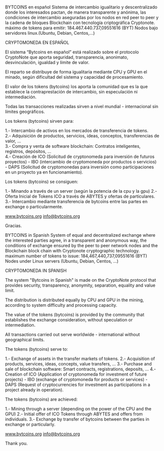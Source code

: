 BYTCOINS en español
Sistema de intercambio igualitario y descentralizado donde los interesados pactan, de manera transparente y anónima, las condiciones de intercambio aseguradas por los nodos en red peer to peer y la cadena de bloques Blockchain con tecnología criptográfica Cryptonote.
máximo de tokens para emitir: 184.467.440.737,09551616 (BYT)
Nodos bajo servidores linux.(Ubuntu, Debian, Centos,...)

CRYPTOMONEDA EN ESPAÑOL

El sistema “Bytcoins en español” está realizado sobre el protocolo CryptoNote que aporta seguridad, transparencia, anonimato, desvinculación, igualdad y límite de valor.<br>

El reparto se distribuye de forma igualitaria mediante CPU y GPU en el minado, según dificultad del sistema y capacidad de procesamiento.<br>

El valor de los tokens (bytcoins) los aporta la comunidad que es la que establece la contraprestación de intercambio, sin especulación ni intermediación.<br>

Todas las transacciones realizadas sirven a nivel mundial - internacional sin límites geográficos.<br>

Los tokens (bytcoins) sirven para:<br>

1.- Intercambio de activos en los mercados de transferencia de tokens.<br>
2.- Adquisición de productos, servicios, ideas, conceptos, transferencias de valor, …<br>
3.- Compra y venta de software blockchain: Contratos inteligentes, registros, depósitos, …<br>
4.- Creación de ICO (Solicitud de cryptonomeda para inversión de futuros proyectos) - IBO (intercambio de cryptomoneda por productos o servicios) - DAPS (Solicitud de cryptomonedas para inversión como participaciones en un proyecto ya en funcionamiento).<br>

Los tokens (bytcoins) se consiguen:

1.- Minando a través de un server (según la potencia de la cpu y la gpu)
2.- Oferta Inicial de Tokens ICO a través de ABYTES y ofertas de particulares.
3.- Intercambio mediante transferencia de bytcoins entre las partes en exchange o particularmente.

www.bytcoins.org
info@bytcoins.org

Gracias.


BYTCOINS in Spanish
System of equal and decentralized exchange where the interested parties agree, in a transparent and anonymous way, the conditions of exchange ensured by the peer to peer network nodes and the Blockchain block chain with Cryptonote cryptographic technology.
maximum number of tokens to issue: 184,467,440,737,09551616 (BYT)
Nodes under Linux servers (Ubuntu, Debian, Centos, ...)

CRYPTOMONEDA IN SPANISH

The system "Bytcoins in Spanish" is made on the CryptoNote protocol that provides security, transparency, anonymity, separation, equality and value limit.

The distribution is distributed equally by CPU and GPU in the mining, according to system difficulty and processing capacity.

The value of the tokens (bytcoins) is provided by the community that establishes the exchange consideration, without speculation or intermediation.

All transactions carried out serve worldwide - international without geographical limits.

The tokens (bytcoins) serve to:

1.- Exchange of assets in the transfer markets of tokens.
2.- Acquisition of products, services, ideas, concepts, value transfers, ...
3.- Purchase and sale of blockchain software: Smart contracts, registrations, deposits, ...
4.- Creation of ICO (Application of cryptonomeda for investment of future projects) - IBO (exchange of cryptomoneda for products or services) - DAPS (Request of cryptocurrencies for investment as participations in a project already in operation).

The tokens (bytcoins) are achieved:

1.- Mining through a server (depending on the power of the CPU and the GPU)
2.- Initial offer of ICO Tokens through ABYTES and offers from individuals.
3.- Exchange by transfer of bytcoins between the parties in exchange or particularly.

www.bytcoins.org
info@bytcoins.org

Thank you.
